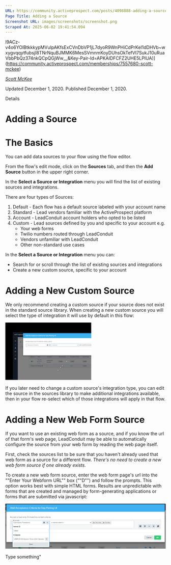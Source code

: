 ```yaml
---
URL: https://community.activeprospect.com/posts/4098888-adding-a-source
Page Title: Adding a Source
Screenshot URL: images/screenshots/screenshot.png
Scraped At: 2025-06-02 19:41:54.094
---
```

l9ACz-v4o6YOlBtkkkypMVulpAKfsExCVnDbVP1jL7dyoR9WnPHiCdPrKel1dDHVb~wxygvqqytfubsjI8TNrNquBJMMK6MesSVmnmKoyDUhsOkTefVI7SukJ10uRuaVbbPbQz374nkQCpQGjWw__&Key-Pair-Id=APKAIDFCFZ2UHE5LPIUA)](https://community.activeprospect.com/memberships/7557680-scott-mckee)

[_Scott McKee_](https://community.activeprospect.com/memberships/7557680-scott-mckee)

Updated December 1, 2020. Published December 1, 2020.

Details

# Adding a Source

# The Basics

You can add data sources to your flow using the flow editor.

From the flow's edit mode, click on the **Sources** tab, and then the **Add Source** button in the upper right corner.

In the **Select a Source or Integration** menu you will find the list of existing sources and integrations.

There are four types of Sources:

1. Default - Each flow has a default source labeled with your account name
2. Standard - Lead vendors familiar with the ActiveProspect platform
3. Account - LeadConduit account holders who opted to be listed
4. Custom - Lead sources defined by you and specific to your account e.g.
   - Your web forms
   - Twilio numbers routed through LeadConduit
   - Vendors unfamiliar with LeadConduit
   - Other non-standard use cases

In the **Select a Source or Integration** menu you can:

- Search for or scroll through the list of existing sources and integrations
- Create a new custom source, specific to your account

# Adding a New Custom Source

We only recommend creating a custom source if your source does not exist in the standard source library. When creating a new custom source you will select the type of integration it will use by default in this flow:

![](images/image-1.png)

If you later need to change a custom source's integration type, you can edit the source in the sources library to make additional integrations available, then in your flow re-select which of those integrations will apply in that flow.

# Adding a New Web Form Source

If you want to use an existing web form as a source, and if you know the url of that form's web page, LeadConduit may be able to automatically configure the source from your web form by reading the web page itself.

First, check the sources list to be sure that you haven't already used that web form as a source for a different flow. _There's no need to create a new web form source if one already exists._

To create a new web form source, enter the web form page's url into the ""Enter Your Webform URL"" box (""D"") and follow the prompts. This option works best with simple HTML forms. Results are unpredictable with forms that are created and managed by form-generating applications or forms that are submitted via javascript:

![](images/image-2.png)

Type something"
